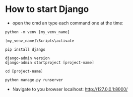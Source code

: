 # How to start Django
- open the cmd an type each command one at the time:

```shell
python -m venv [my_venv_name]

[my_venv_name]\Scripts\activate

pip install django

django-admin version
django-admin startproject [project-name]

cd [project-name]

python manage.py runserver
```
- Navigate to you browser localhost: http://127.0.0.1:8000/ 